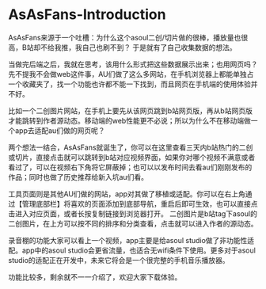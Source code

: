 # AsAsFans-Introduction

AsAsFans来源于一个吐槽：为什么这个asoul二创/切片做的很棒，播放量也很高，B站却不给我推，我自己也刷不到？
于是就有了自己收集数据的想法。

当做完后端之后，我就在思考，该用什么形式把这些数据展示出来；也用网页吗？先不提我不会做web这件事，AU们做了这么多网站，在手机浏览器上都能单独占一个收藏夹了，找一个功能也许都不能一下找到，而且网页在手机端的使用体验并不好。

比如一个二创图片网站，在手机上要先从该网页跳到b站网页版，再从b站网页版才能跳转到作者源动态。移动端的web性能更不必说；所以为什么不在移动端做一个app去适配au们做的网页呢？

两个想法一结合，AsAsFans就诞生了，你可以在这里查看三天内b站热门的二创或切片，直接点击就可以跳转到b站对应视频界面，如果你对哪个视频不满意或者看过了，可以在视频右下角将它屏蔽掉；也可以以发布时间去看au们刚刚发布的作品；同时也做了历史推荐给新入坑au们看。

工具页面则是其他AU们做的网站，app对其做了移植或适配。你可以在右上角通过【管理底部栏】将喜欢的页面添加到底部导航，重启后即可生效，也可以直接点击进入对应页面，或者长按复制链接到浏览器打开。
二创图片是b站tag下asoul的二创图片，在上方可以按不同的排序和分类查看，点击就可以进入作者的源动态。

录音棚的功能大家可以看上一个视频，app主要是给asoul studio做了非功能性适配。app中的asoul studio会更省流量，也适合无wifi条件下使用。更多对于asoul studio的适配正在开发中，未来它将会是一个很完整的手机音乐播放器。

功能比较多，剩余就不一一介绍了，欢迎大家下载体验。
